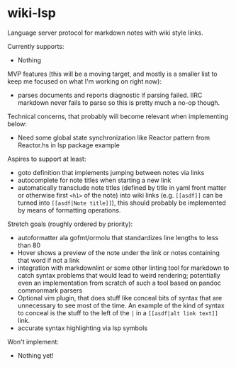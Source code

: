 # wiki-lsp
Language server protocol for markdown notes with wiki style links.

Currently supports:
- Nothing

MVP features (this will be a moving target, and mostly is a smaller list to keep
me focused on what I'm working on right now):
- parses documents and reports diagnostic if parsing failed. IIRC markdown never
  fails to parse so this is pretty much a no-op though.

Technical concerns, that probably will become relevant when implementing below:
- Need some global state synchronization like Reactor pattern from Reactor.hs
  in lsp package example

Aspires to support at least:
- goto definition that implements jumping between notes via links
- autocomplete for note titles when starting a new link
- automatically transclude note titles (defined by title in yaml front matter or
  otherwise first `<h1>` of the note) into wiki links (e.g. `[[asdf]]` can be
  turned into `[[asdf|Note title]]`), this should probably be implemented by
  means of formatting operations.

Stretch goals (roughly ordered by priority):
- autoformatter ala gofmt/ormolu that standardizes line lengths to less than 80
- Hover shows a preview of the note under the link or notes containing that word
  if not a link
- integration with markdownlint or some other linting tool for markdown to catch
  syntax problems that would lead to weird rendering; potentially even an
  implementation from scratch of such a tool based on pandoc commonmark parsers
- Optional vim plugin, that does stuff like conceal bits of syntax that are
  unnecessary to see most of the time. An example of the kind of syntax to
  conceal is the stuff to the left of the `|` in a `[[asdf|alt link text]]`
  link.
- accurate syntax highlighting via lsp symbols

Won't implement:
- Nothing yet!
